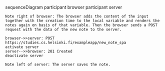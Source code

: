 sequenceDiagram
    participant browser
    participant server

    Note right of browser: The browser adds the content of the input together with the creation time to the local variable and renders the notes again on basis of that variable. Then the browser sends a POST request with the data of the new note to the server.

    browser->>server: POST https://studies.cs.helsinki.fi/exampleapp/new_note_spa
    activate server
    server-->>browser: 201 Created
    deactivate server

    Note left of server: The server saves the note. 
    